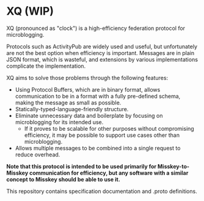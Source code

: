 # XQ (WIP)
XQ (pronounced as "clock") is a high-efficiency federation protocol for microblogging.

Protocols such as ActivityPub are widely used and useful, but unfortunately are not the best option when efficiency is important.
Messages are in plain JSON format, which is wasteful, and extensions by various implementations complicate the implementation.

XQ aims to solve those problems through the following features:

- Using Protocol Buffers, which are in binary format, allows communication to be in a format with a fully pre-defined schema, making the message as small as possible.
- Statically-typed-language-friendly structure.
- Eliminate unnecessary data and boilerplate by focusing on microblogging for its intended use.
  - If it proves to be scalable for other purposes without compromising efficiency, it may be possible to support use cases other than microblogging.
- Allows multiple messages to be combined into a single request to reduce overhead.

**Note that this protocol is intended to be used primarily for Misskey-to-Misskey communication for efficiency, but any software with a similar concept to Misskey should be able to use it.**

This repository contains specification documentation and .proto definitions.
